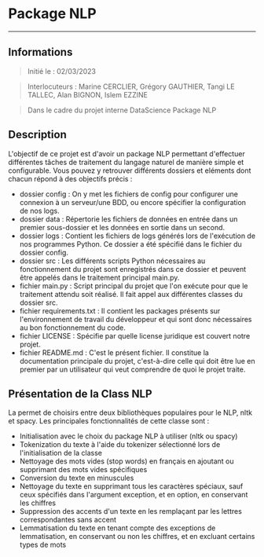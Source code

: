 # Package NLP
***

## Informations
> Initié le : 02/03/2023

> Interlocuteurs : Marine CERCLIER, Grégory GAUTHIER, Tangi LE TALLEC, Alan BIGNON, Islem EZZINE 

> Dans le cadre du projet interne DataScience Package NLP


## Description
L'objectif de ce projet est d'avoir un package NLP permettant d'effectuer différentes tâches de traitement du langage naturel de manière simple et configurable.
Vous pouvez y retrouver différents dossiers et eléments dont chacun répond à des objectifs précis :

* dossier config : On y met les fichiers de config pour configurer une connexion à un serveur/une BDD, ou encore spécifier la configuration de nos logs.
* dossier data : Répertorie les fichiers de données en entrée dans un premier sous-dossier et les données en sortie dans un second.
* dossier logs : Contient les fichiers de logs générés lors de l'exécution de nos programmes Python. Ce dossier a été spécifié dans le fichier du dossier config.
* dossier src : Les différents scripts Python nécessaires au fonctionnement du projet sont enregistrés dans ce dossier et peuvent être appelés dans le traitement principal main.py.
* fichier main.py : Script principal du projet que l'on exécute pour que le traitement attendu soit réalisé. Il fait appel aux différentes classes du dossier src.
* fichier requirements.txt : Il contient les packages présents sur l'environnement de travail du développeur et qui sont donc nécessaires au bon fonctionnement du code.
* fichier LICENSE : Spécifie par quelle license juridique est couvert notre projet. 
* fichier README.md : C'est le présent fichier. Il constitue la documentation principale du projet, c'est-à-dire celle qui doit être lue en premier par un utilisateur qui veut comprendre de quoi le projet traite.

## Présentation de la Class NLP
La permet de choisirs entre deux bibliothèques populaires pour le NLP, nltk et spacy. 
Les principales fonctionnalités de cette classe sont :

* Initialisation avec le choix du package NLP à utiliser (nltk ou spacy)
* Tokenization du texte à l'aide du tokenizer sélectionné lors de l'initialisation de la classe
* Nettoyage des mots vides (stop words) en français en ajoutant ou supprimant des mots vides spécifiques
* Conversion du texte en minuscules
* Nettoyage du texte en supprimant tous les caractères spéciaux, sauf ceux spécifiés dans l'argument exception, et en option, en conservant les chiffres
* Suppression des accents d'un texte en les remplaçant par les lettres correspondantes sans accent
* Lemmatisation du texte en tenant compte des exceptions de lemmatisation, en conservant ou non les chiffres, et en excluant certains types de mots

